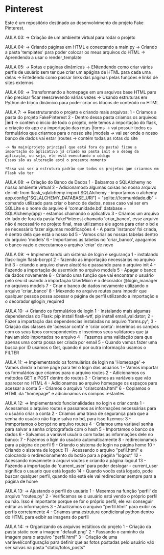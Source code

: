 # Pinterest
Este é um repositório destinado ao desenvolvimento do projeto Fake Pinterest. 

AULA 03:
    -> Criação de um ambiente virtual para rodar o projeto 

AULA 04:
    -> Criando páginas em HTML e conectando a main.py 
    -> Criando a pasta 'templates' para poder colocar os meus arquivos do HTML 
    -> Aprendendo a usar o render_template

AULA 05:
    -> Rotas e páginas dinâmicas 
    -> ENtendendo como criar vários perfis de usuário sem ter que criar um apágina de HTML para cada uma delas 
    -> Entedendo como passar links das páginas pelas funções e links de sites externos 

AULA 06: 
    -> Transformando a homepage em um arquivos base HTML para não precisar ficar reescrevendo várias vezes 
    -> Usando estruturas em Python de bloco dinâmico para poder criar os blocos de conteúdo no HTML

AULA 7:
    -> Reestruturando o projeto e criando mais arquivos:
    1 - Criamos a pasta do projeto FakePinterest 
    2 - Dentro dessa pasta criamos os arquivos:
        |__init__ -> contém o inicio de todo o projeto, nele temos a importação do flask, a criação do app e a importação das rotas
        |forms -> vai possuir todos os formulários que criarmos para o nosso site 
        |models -> vai ser onde o nosso banco de dados vai estar 
        |routes  -> contém todas as rotas do site

    -> Na main(projeto principal que está fora da pasta) ficou a importação do aplicativo já criado na pasta init e o debug da aplicação, ou seja, ele está executando o código
    Essas são as alteração está o presente momento 

    *Essa vai ser a estrutura padrão que todos os projetos que criarmos em Flask vão ter

AULA 08:
    -> Criação do Banco de Dados
    1 - Baixamos o SQLAlchemy no nosso ambiente virtual 
    2 - Adicionamosb algumas coisas no nosso arquivo de init:
        from flask_sqlalchemy import SQLAlchemy - importamos o alchemy
        app.config["SQLALCHEMY_DATABASE_URI"] = "sqlite:///comunidade.db" - comando utilizado para criar o banco de dados, nesse caso vai ser em SQLLite e o nome do arquivo é 'comunidade.bd'
        database = SQLAlchemy(app) - estamos chamando o aplicativo 
    3 - Criamos um arquivo do lado de fora da pasta FakePinterest chamado 'criar_banco', esse arquivo não é necessário no projeto final, mas utilizamos ele agora para criar o bd e se necessário fazer algumas modificações
    4 - A pasta 'instance' foi criada, é dentro dela que está o nosso bd
    5 - Vamos criar as nossas tabelas dentro do arquivo 'models'
    6 - Importamos as tabelas no 'criar_banco', apagamos o banco vazio e executamos o arquivo 'criar' de novo 

AULA 09:
    -> Implementando um sistema de login e segurança
    1 - instalando flask-login flask-bcrypt
    2 - fazendo as importação necessárias no arquivo init 
    3 - criando o arquivo chave aleatória e passando para o arquivo init 
    4 - Fazendo a importação de usermixin no arquivo models
    5 - Apagar o banco de dados novamente 
    6 - Criando uma função que vai encontrar o usuário pelo seu id usando a importação UserMixin e o decorador @login_manager no arquivos models 
    7 - Criar o banco de dados novamente utilizando o arquivo 'criar_banco' 
    8 - Mexendo no arquivo routes para impedir que qualquer pessoa possa acessar o página de perfil utilizando a importação e o decorador @login_required 

AULA 10:
    -> Criando os formulários de login 
    1 - Instalando mais algumas dependencias do Flask: pip install flask-wtf, pip install email_validator;
    2 - Fazer a importação das dependencias instaladas no arquivo 'forms.py';
    3 - Criação das classes de 'acessar conta' e 'criar conta':
        inserimos os campos com os seus tipos correspondentes e inserimos seus validaroes que já haviam sido importados no arquivo 
    4 - Fazemos uma validação para que apenas uma conta possa ser criada por email 
    5 - Quando vamos fazer uma busca por ID usamos o Get, quando é por outra informação usamos o FILTER

AULA 11:
    -> Implementando os formulários de login na 'Homepage'
    -> Vamos dividir a home page para ter o login dos usuarios
    1 - Vamos importar os formulários que criamos para o arquivo routes
    2 - Adicionamos os métodos GET e POST dentro do routes
    3 - Criamos as variáveis que vão aparecer no HTML
    4 - Adicionamos ao arquivo homepage os espaços para acessar a conta 
    5 - Criamos o arquivo "criarconta.html"
    6 - Copiamos o HTML da "homepage" e adicionamos os compos restantes

AULA 12:
    -> Implementando funcionalidades no login e criar conta
    1 - Acessamos o arquivo routes e passamos as informações necessárias para o usuário criar a conta
    2 - Criamos uma trava de segurança para que a senha do usuário não fique salva no bd, para isso fizemos:
    3 - Immportamos o bcrypt no arquivo routes
    4 - Criamos uma variável senha para salvar a senha criptografada com o hash
    5 - Importamos o banco de dados 
    6 - Salvamos a variável usuário com todas as informações dele no banco: 
    7 - Fazemos o ligin do usuário automáticamente
    8 - redirecionamos para a página de perfil
    9 - Criando o sistema de login na página home
    10 - Criando o sistema de logout:
    11 - Acessando o arquivo "pefil.html" e colocando o redirecionamento do botão para a página "logout"
    12 - Acessando novamnete o arquivi voutes e criando a página logout
    13 - Fazendo a importação de 'current_user' para poder deslogar - current_user significa o usuario que está logado
    14 - Quando vocês está logado, pode buscar qualquer perfil, quando não está ele vai redirecionar sempre para a página de home

AULA 13:
    -> Ajustando o perfil do usuário 
    1 - Mexemos na função 'perfil' do arquivo "routes.py" 
    2 - Verificamos se o usuário está vendo o próprio perfil ou não. Isso é importante porque se for o próprio perfil, ele vai conseguir editar as informações 
    3 - Atualizamos o arquivo "perfil.html" para exibir os perfis corretamente 
    4 - Criamos uma estrutura condicional python dentro do HTML para exibir as imagens do perfil 

AULA 14:
    -> Organizando os arquivos estáticos do projeto
    1 - Criação da pasta static com a imagem "default.png" 
    2 - Passando o caminho da imagem para o arquivo "perfil.html"
    3 - Criação de uma variável/configuração para definir que as fotos postadas pelo usuário vão ser salvas na pasta "static/fotos_posts"